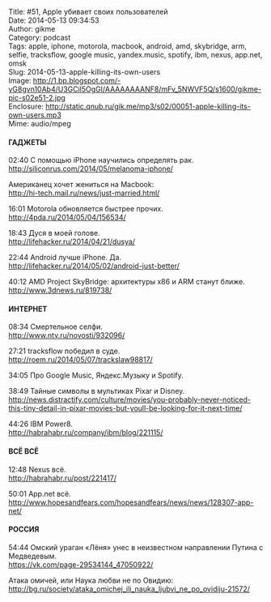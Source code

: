 Title: #51, Apple убивает своих пользователей  
Date: 2014-05-13 09:34:53  
Author: gikme  
Category: podcast  
Tags: apple, iphone, motorola, macbook, android, amd, skybridge, arm, selfie, tracksflow, google music, yandex.music, spotify, ibm, nexus, app.net, omsk  
Slug: 2014-05-13-apple-killing-its-own-users  
Image: http://1.bp.blogspot.com/-yG8gvn10Ab4/U3GCil5OgGI/AAAAAAAANF8/mFv_5NWVF5Q/s1600/gikme-pic-s02e51-2.jpg  
Enclosure: http://static.qnub.ru/gik.me/mp3/s02/00051-apple-killing-its-own-users.mp3  
Mime: audio/mpeg

#### ГАДЖЕТЫ

02:40 С помощью iPhone научились определять рак.  
<http://siliconrus.com/2014/05/melanoma-iphone/>

Американец хочет жениться на Macbook:  
<http://hi-tech.mail.ru/news/just-married.html/>

16:01 Motorola обновляется быстрее прочих.  
<http://4pda.ru/2014/05/04/156534/>

18:43 Дуся в моей голове.  
<http://lifehacker.ru/2014/04/21/dusya/>

22:44 Android лучше iPhone. Да.  
<http://lifehacker.ru/2014/05/02/android-just-better/>

40:12 AMD Project SkyBridge: архитектуры х86 и ARM станут ближе.  
<http://www.3dnews.ru/819738/>

#### ИНТЕРНЕТ

08:34 Смертельное селфи.  
<http://www.ntv.ru/novosti/932096/>

27:21 tracksflow победил в суде.  
<http://roem.ru/2014/05/07/trackslaw98817/>

34:05 Про Google Music, Яндекс.Музыку и Spotify.

38:49 Тайные символы в мультиках Pixar и Disney.  
<http://news.distractify.com/culture/movies/you-probably-never-noticed-this-tiny-detail-in-pixar-movies-but-youll-be-looking-for-it-next-time/>

44:26 IBM Power8.  
<http://habrahabr.ru/company/ibm/blog/221115/>

#### ВСЁ ВСЁ

12:48 Nexus всё.  
<http://habrahabr.ru/post/221417/>

50:01 App.net всё.  
<http://www.hopesandfears.com/hopesandfears/news/news/128307-app-net/>

#### РОССИЯ

54:44 Омский ураган «Лёня» унес в неизвестном направлении Путина с  
Медведевым.  
<https://vk.com/page-29534144_47050922/>

Атака омичей, или Наука любви не по Овидию:  
<http://bg.ru/society/ataka_omichej_ili_nauka_ljubvi_ne_po_ovidiju-21572/>

